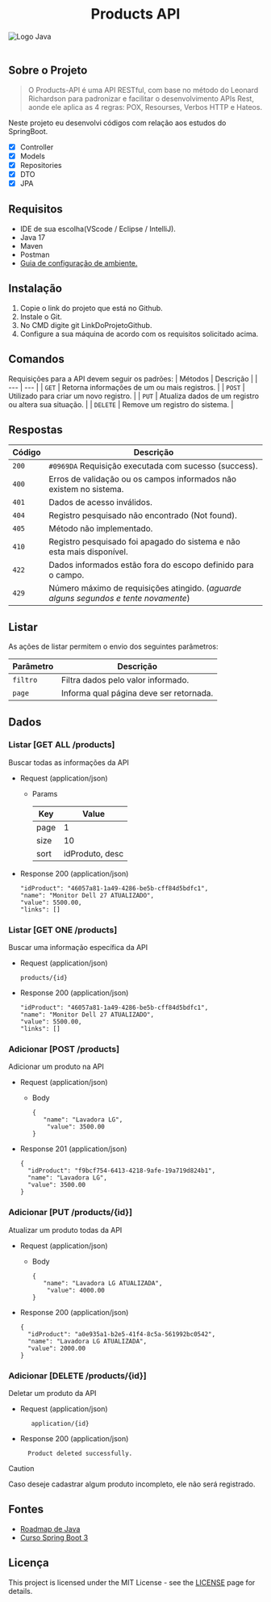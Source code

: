<div align="center">
 <h1>Products API</h1>
</div>
  <img src="https://github.com/HenriqueRodriguesOliveira/products-api/assets/79226722/a96ea33d-70ef-4e46-8521-b88ea2fcd72e" alt="Logo Java">
</br>
</br>

## Sobre o Projeto
> O Products-API é uma API RESTful, com base no método do Leonard Richardson para padronizar
e facilitar o desenvolvimento APIs Rest, aonde ele aplica as 4 regras: POX, Resourses, Verbos HTTP e Hateos.

Neste projeto eu desenvolvi códigos com relação aos estudos do SpringBoot.
- [x] Controller
- [x] Models
- [x] Repositories
- [x] DTO
- [x] JPA

## Requisitos
 * IDE de sua escolha(VScode / Eclipse / IntelliJ).
 * Java 17
 * Maven
 * Postman
 * [Guia de configuração de ambiente.](https://spring.io/quickstart)

## Instalação
1. Copie o link do projeto que está no Github.
2. Instale o Git.
3. No CMD digite git LinkDoProjetoGithub.
4. Configure a sua máquina de acordo com os requisitos solicitado acima.

## Comandos
Requisições para a API devem seguir os padrões:
| Métodos | Descrição |
| --- | --- |
| `GET` | Retorna informações de um ou mais registros. |
| `POST` | Utilizado para criar um novo registro. |
| `PUT` | Atualiza dados de um registro ou altera sua situação. |
| `DELETE` | Remove um registro do sistema. |

## Respostas
| Código | Descrição |
|---|---|
| `200` | `#0969DA` Requisição executada com sucesso (success).|
| `400` | Erros de validação ou os campos informados não existem no sistema.|
| `401` | Dados de acesso inválidos.|
| `404` | Registro pesquisado não encontrado (Not found).|
| `405` | Método não implementado.|
| `410` | Registro pesquisado foi apagado do sistema e não esta mais disponível.|
| `422` | Dados informados estão fora do escopo definido para o campo.|
| `429` | Número máximo de requisições atingido. (*aguarde alguns segundos e tente novamente*)|

## Listar
As ações de listar permitem o envio dos seguintes parâmetros:

| Parâmetro | Descrição |
| --- | --- |
| `filtro` | Filtra dados pelo valor informado. |
| `page` | Informa qual página deve ser retornada. |

## Dados
### Listar [GET ALL /products]
Buscar todas as informações da API

+ Request (application/json)

    + Params

        | Key | Value |
        | --- | --- |
        | page | 1 |
        | size | 10 |
        | sort | idProduto, desc |


+ Response 200 (application/json)
  
  ```
  "idProduct": "46057a81-1a49-4286-be5b-cff84d5bdfc1",
  "name": "Monitor Dell 27 ATUALIZADO",
  "value": 5500.00,
  "links": []
  ```

### Listar [GET ONE /products]
Buscar uma informação específica da API


+ Request (application/json)

    ```products/{id}```
        

+ Response 200 (application/json)
  
  ```
  "idProduct": "46057a81-1a49-4286-be5b-cff84d5bdfc1",
  "name": "Monitor Dell 27 ATUALIZADO",
  "value": 5500.00,
  "links": []
  ```

### Adicionar [POST /products]
Adicionar um produto na API

+ Request (application/json)

    + Body
        ```
        {
           "name": "Lavadora LG",
            "value": 3500.00
        }
        ```
        

+ Response 201 (application/json)
  
  ```
  {
    "idProduct": "f9bcf754-6413-4218-9afe-19a719d824b1",
    "name": "Lavadora LG",
    "value": 3500.00
  }
  ```

### Adicionar [PUT /products/{id}]
Atualizar um produto todas da API

+ Request (application/json)

    + Body
        ```
        {
           "name": "Lavadora LG ATUALIZADA",
            "value": 4000.00
        }
        ```
        

+ Response 200 (application/json)
  
  ```
  {
    "idProduct": "a0e935a1-b2e5-41f4-8c5a-561992bc0542",
    "name": "Lavadora LG ATUALIZADA",
    "value": 2000.00
  }
  ```

### Adicionar [DELETE /products/{id}]
Deletar um produto da API

+ Request (application/json)
  
         application/{id}
  
        

+ Response 200 (application/json)
  
  ```
    Product deleted successfully.
  ```

> [!CAUTION]
> Caso deseje cadastrar algum produto incompleto, ele não será registrado.

## Fontes
* [Roadmap de Java](https://roadmap.sh/java)
* [Curso Spring Boot 3](https://www.youtube.com/watch?v=wlYvA2b1BWI)

## Licença
This project is licensed under the MIT License - see the [LICENSE](https://opensource.org/licenses/MIT) page for details.
